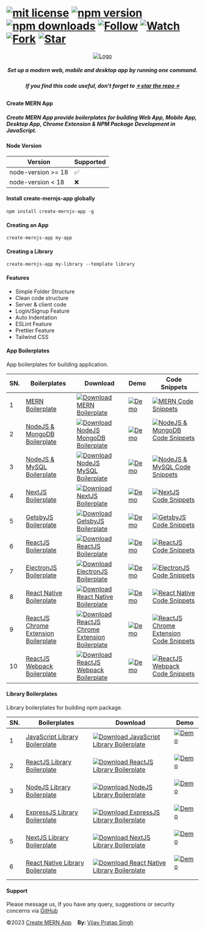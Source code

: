 # [![mit license](https://img.shields.io/github/license/mernjs/create-mern-app)](https://github.com/mernjs/create-mern-app/blob/master/LICENSE) [![npm version](https://img.shields.io/npm/v/create-mernjs-app)](https://www.npmjs.com/package/create-mernjs-app) [![npm downloads](https://img.shields.io/npm/dy/create-mernjs-app)](https://www.npmjs.com/package/create-mernjs-app) [![Follow](https://img.shields.io/github/followers/mernjs?style=social)](https://github.com/mernjs?tab=followers) [![Watch](https://img.shields.io/github/watchers/mernjs/create-mern-app?style=social)](https://github.com/mernjs/create-mern-app/watchers) [![Fork](https://img.shields.io/github/forks/mernjs/create-mern-app?style=social)](https://github.com/mernjs/create-mern-app/network/members) [![Star](https://img.shields.io/github/stars/mernjs/create-mern-app?style=social)](https://github.com/mernjs/create-mern-app/stargazers)

<p align="center">
  <a target="_blank" href="https://mernjs.github.io/create-mern-app" rel="noopener">
 <img src="https://mernjs.github.io/create-mern-app/assets/logo1.png" alt="Logo"></a>
</p>
<h5 align="center">Set up a modern web, mobile and desktop app by running one command.</h5>

<h5 align="center">
If you find this code useful, don't forget to <a target="_blank" href="https://github.com/mernjs/create-mern-app" rel="noopener">⭐ star the repo ⭐</a> 
</h5>

<h4>Create MERN App</h4>
<h5>Create MERN App provide boilerplates for building Web App, Mobile App, Desktop App, Chrome Extension & NPM Package Development in JavaScript.</h5>

<h4>Node Version </h4>

| Version | Supported          |
| ------- | ------------------ |
| node-version >= 18   | :white_check_mark: |
| node-version  < 18   | :x:  |

<h4>Install create-mernjs-app globally</h4>

```
npm install create-mernjs-app -g 
```

<h4>Creating an App</h4>

```
create-mernjs-app my-app
```

<h4>Creating a Library</h4>

```
create-mernjs-app my-library --template library
```

<h4>Features</h4>

- Simple Folder Structure
- Clean code structure
- Server & client code
- Login/Signup Feature
- Auto Indentation 
- ESLint Feature
- Prettier Feature
- Tailwind CSS 

<h4>App Boilerplates</h4>

App boilerplates for building application.

| SN. | Boilerplates | Download | Demo | Code Snippets |
| ------ | ------ | ------ | ------ | ------ |
| 1 | [MERN Boilerplate](https://github.com/mernjs/create-mern-app/tree/master/templates/app/mern-boilerplate) | [![Download MERN Boilerplate](https://custom-icon-badges.herokuapp.com/badge/-Download-blue?style=for-the-badge&logo=download&logoColor=white "Download MERN Boilerplate")](https://github.com/mernjs/create-mern-app/raw/master/templates/app/mern-boilerplate.zip) | [![Demo](https://custom-icon-badges.herokuapp.com/badge/-demo-red?style=for-the-badge&logo=link&logoColor=white "Click to view live demo")](https://create-mern-app.vercel.app) | [![MERN Code Snippets](https://custom-icon-badges.herokuapp.com/badge/-Code%20Snippets-blue?style=for-the-badge&logo=link&logoColor=white "MERN Code Snippets")](https://github.com/mernjs/create-mern-app/wiki/MERN-Code-snippets) |
| 2 | [NodeJS & MongoDB Boilerplate](https://github.com/mernjs/create-mern-app/tree/master/templates/app/nodejs-mongodb-boilerplate) | [![Download NodeJS MongoDB Boilerplate](https://custom-icon-badges.herokuapp.com/badge/-Download-blue?style=for-the-badge&logo=download&logoColor=white "Download NodeJS MongoDB Boilerplate")](https://github.com/mernjs/create-mern-app/raw/master/templates/app/nodejs-mongodb-boilerplate.zip) | [![Demo](https://custom-icon-badges.herokuapp.com/badge/-demo-red?style=for-the-badge&logo=link&logoColor=white "Click to view live demo")](https://create-mern-app-production.up.railway.app/api/v1) | [![NodeJS & MongoDB Code Snippets](https://custom-icon-badges.herokuapp.com/badge/-Code%20Snippets-blue?style=for-the-badge&logo=link&logoColor=white "NodeJS & MongoDB Code Snippets")](https://github.com/mernjs/create-mern-app/wiki/NodeJS-&-MongoDB-Code-snippets)  |
| 3 | [NodeJS & MySQL Boilerplate](https://github.com/mernjs/create-mern-app/tree/master/templates/app/nodejs-mysql-boilerplate) | [![Download NodeJS MySQL Boilerplate](https://custom-icon-badges.herokuapp.com/badge/-Download-blue?style=for-the-badge&logo=download&logoColor=white "Download NodeJS MySQL Boilerplate")](https://github.com/mernjs/create-mern-app/raw/master/templates/app/nodejs-mysql-boilerplate.zip) | [![Demo](https://custom-icon-badges.herokuapp.com/badge/-demo-red?style=for-the-badge&logo=link&logoColor=white "Click to view live demo")](https://create-mern-app-production.up.railway.app/api/v1) | [![NodeJS & MySQL Code Snippets](https://custom-icon-badges.herokuapp.com/badge/-Code%20Snippets-blue?style=for-the-badge&logo=link&logoColor=white "NodeJS & MySQL Code Snippets")](https://github.com/mernjs/create-mern-app/wiki/NodeJS-&-MySQL-Code-snippets) |
| 4 | [NextJS Boilerplate](https://github.com/mernjs/create-mern-app/tree/master/templates/app/nextjs-boilerplate) | [![Download NextJS Boilerplate](https://custom-icon-badges.herokuapp.com/badge/-Download-blue?style=for-the-badge&logo=download&logoColor=white "Download NextJS Boilerplate")](https://github.com/mernjs/create-mern-app/raw/master/templates/app/nextjs-boilerplate.zip) | [![Demo](https://custom-icon-badges.herokuapp.com/badge/-demo-red?style=for-the-badge&logo=link&logoColor=white "Click to view live demo")](https://create-mern-app.vercel.app) | [![NextJS Code Snippets](https://custom-icon-badges.herokuapp.com/badge/-Code%20Snippets-blue?style=for-the-badge&logo=link&logoColor=white "NextJS Code Snippets")](https://github.com/mernjs/create-mern-app/wiki/NextJS-Code-snippets) |
| 5 | [GetsbyJS Boilerplate](https://github.com/mernjs/create-mern-app/tree/master/templates/app/gatsbyjs-boilerplate) | [![Download GetsbyJS Boilerplate](https://custom-icon-badges.herokuapp.com/badge/-Download-blue?style=for-the-badge&logo=download&logoColor=white "Download GetsbyJS Boilerplate")](https://github.com/mernjs/create-mern-app/raw/master/templates/app/gatsbyjs-boilerplate.zip) | [![Demo](https://custom-icon-badges.herokuapp.com/badge/-demo-red?style=for-the-badge&logo=link&logoColor=white "Click to view live demo")](https://create-mern-app.vercel.app) | [![GetsbyJS Code Snippets](https://custom-icon-badges.herokuapp.com/badge/-Code%20Snippets-blue?style=for-the-badge&logo=link&logoColor=white "GetsbyJS Code Snippets")](https://github.com/mernjs/create-mern-app/wiki/GetsbyJS-Code-snippets) |
| 6 | [ReactJS Boilerplate](https://github.com/mernjs/create-mern-app/tree/master/templates/app/reactjs-boilerplate) | [![Download ReactJS Boilerplate](https://custom-icon-badges.herokuapp.com/badge/-Download-blue?style=for-the-badge&logo=download&logoColor=white "Download ReactJS Boilerplate")](https://github.com/mernjs/create-mern-app/raw/master/templates/app/reactjs-boilerplate.zip) | [![Demo](https://custom-icon-badges.herokuapp.com/badge/-demo-red?style=for-the-badge&logo=link&logoColor=white "Click to view live demo")](https://create-mern-app.vercel.app) | [![ReactJS Code Snippets](https://custom-icon-badges.herokuapp.com/badge/-Code%20Snippets-blue?style=for-the-badge&logo=link&logoColor=white "ReactJS Code Snippets")](https://github.com/mernjs/create-mern-app/wiki/ReactJS-Code-snippets) |
| 7 | [ElectronJS Boilerplate](https://github.com/mernjs/create-mern-app/tree/master/templates/app/electronjs-boilerplate) | [![Download ElectronJS Boilerplate](https://custom-icon-badges.herokuapp.com/badge/-Download-blue?style=for-the-badge&logo=download&logoColor=white "Download ElectronJS Boilerplate")](https://github.com/mernjs/create-mern-app/raw/master/templates/app/electronjs-boilerplate.zip) | [![Demo](https://custom-icon-badges.herokuapp.com/badge/-demo-red?style=for-the-badge&logo=link&logoColor=white "Click to view live demo")](https://create-mern-app.vercel.app) | [![ElectronJS Code Snippets](https://custom-icon-badges.herokuapp.com/badge/-Code%20Snippets-blue?style=for-the-badge&logo=link&logoColor=white "ElectronJS Code Snippets")](https://github.com/mernjs/create-mern-app/wiki/ElectronJS-Code-snippets) |
| 8 | [React Native Boilerplate](https://github.com/mernjs/create-mern-app/tree/master/templates/app/react-native-boilerplate) | [![Download React Native Boilerplate](https://custom-icon-badges.herokuapp.com/badge/-Download-blue?style=for-the-badge&logo=download&logoColor=white "Download React Native Boilerplate")](https://github.com/mernjs/create-mern-app/raw/master/templates/app/react-native-boilerplate.zip) | [![Demo](https://custom-icon-badges.herokuapp.com/badge/-demo-red?style=for-the-badge&logo=link&logoColor=white "Click to view live demo")](https://create-mern-app.vercel.app) | [![React Native Code Snippets](https://custom-icon-badges.herokuapp.com/badge/-Code%20Snippets-blue?style=for-the-badge&logo=link&logoColor=white "React Native Code Snippets")](https://github.com/mernjs/create-mern-app/wiki/React-Native-Code-snippets) |
| 9 | [ReactJS Chrome Extension Boilerplate](https://github.com/mernjs/create-mern-app/tree/master/templates/app/reactjs-chrome-extension-boilerplate) | [![Download ReactJS Chrome Extension Boilerplate](https://custom-icon-badges.herokuapp.com/badge/-Download-blue?style=for-the-badge&logo=download&logoColor=white "Download ReactJS Chrome Extension Boilerplate")](https://github.com/mernjs/create-mern-app/raw/master/templates/app/reactjs-chrome-extension-boilerplate.zip) | [![Demo](https://custom-icon-badges.herokuapp.com/badge/-demo-red?style=for-the-badge&logo=link&logoColor=white "Click to view live demo")](https://create-mern-app.vercel.app) | [![ReactJS Chrome Extension Code Snippets](https://custom-icon-badges.herokuapp.com/badge/-Code%20Snippets-blue?style=for-the-badge&logo=link&logoColor=white "ReactJS Chrome Extension Code Snippets")](https://github.com/mernjs/create-mern-app/wiki/ReactJS-Chrome-Extension-Code-snippets) |
| 10 | [ReactJS Webpack Boilerplate](https://github.com/mernjs/create-mern-app/tree/master/templates/app/reactjs-webpack-boilerplate) | [![Download ReactJS Webpack Boilerplate](https://custom-icon-badges.herokuapp.com/badge/-Download-blue?style=for-the-badge&logo=download&logoColor=white "Download ReactJS Webpack Boilerplate")](https://github.com/mernjs/create-mern-app/raw/master/templates/app/reactjs-webpack-boilerplate.zip) | [![Demo](https://custom-icon-badges.herokuapp.com/badge/-demo-red?style=for-the-badge&logo=link&logoColor=white "Click to view live demo")](https://create-mern-app.vercel.app) | [![ReactJS Webpack Code Snippets](https://custom-icon-badges.herokuapp.com/badge/-Code%20Snippets-blue?style=for-the-badge&logo=link&logoColor=white "ReactJS Webpack Code Snippets")](https://github.com/mernjs/create-mern-app/wiki/ReactJS-Webpack-Code-snippets) |

<h4>Library Boilerplates</h4>

Library boilerplates for building npm package.

| SN. | Boilerplates | Download | Demo |
| ------ | ------ | ------ | ------ |
| 1 | [JavaScript Library Boilerplate](https://github.com/mernjs/create-mern-app/tree/master/templates/library/javascript-library-boilerplate) | [![Download JavaScript Library Boilerplate](https://custom-icon-badges.herokuapp.com/badge/-Download-blue?style=for-the-badge&logo=download&logoColor=white "Download JavaScript Library Boilerplate")](https://github.com/mernjs/create-mern-app/raw/master/templates/library/javascript-library-boilerplate.zip) | [![Demo](https://custom-icon-badges.herokuapp.com/badge/-demo-red?style=for-the-badge&logo=link&logoColor=white "Click to view live demo")](https://create-mern-app.vercel.app)  |
| 2 | [ReactJS Library Boilerplate](https://github.com/mernjs/create-mern-app/tree/master/templates/library/reactjs-library-boilerplate) | [![Download ReactJS Library Boilerplate](https://custom-icon-badges.herokuapp.com/badge/-Download-blue?style=for-the-badge&logo=download&logoColor=white "Download ReactJS Library Boilerplate")](https://github.com/mernjs/create-mern-app/raw/master/templates/library/reactjs-library-boilerplate.zip) | [![Demo](https://custom-icon-badges.herokuapp.com/badge/-demo-red?style=for-the-badge&logo=link&logoColor=white "Click to view live demo")](https://create-mern-app.vercel.app)  |
| 3 | [NodeJS Library Boilerplate](https://github.com/mernjs/create-mern-app/tree/master/templates/library/nodejs-library-boilerplate) | [![Download NodeJS Library Boilerplate](https://custom-icon-badges.herokuapp.com/badge/-Download-blue?style=for-the-badge&logo=download&logoColor=white "Download NodeJS Library Boilerplate")](https://github.com/mernjs/create-mern-app/raw/master/templates/library/nodejs-library-boilerplate.zip) | [![Demo](https://custom-icon-badges.herokuapp.com/badge/-demo-red?style=for-the-badge&logo=link&logoColor=white "Click to view live demo")](https://create-mern-app.vercel.app)  |
| 4 | [ExpressJS Library Boilerplate](https://github.com/mernjs/create-mern-app/tree/master/templates/library/expressjs-library-boilerplate) | [![Download ExpressJS Library Boilerplate](https://custom-icon-badges.herokuapp.com/badge/-Download-blue?style=for-the-badge&logo=download&logoColor=white "Download ExpressJS Library Boilerplate")](https://github.com/mernjs/create-mern-app/raw/master/templates/library/expressjs-library-boilerplate.zip) | [![Demo](https://custom-icon-badges.herokuapp.com/badge/-demo-red?style=for-the-badge&logo=link&logoColor=white "Click to view live demo")](https://create-mern-app.vercel.app)  |
| 5 | [NextJS Library Boilerplate](https://github.com/mernjs/create-mern-app/tree/master/templates/library/nextjs-library-boilerplate) | [![Download NextJS Library Boilerplate](https://custom-icon-badges.herokuapp.com/badge/-Download-blue?style=for-the-badge&logo=download&logoColor=white "Download NextJS Library Boilerplate")](https://github.com/mernjs/create-mern-app/raw/master/templates/library/nextjs-library-boilerplate.zip) | [![Demo](https://custom-icon-badges.herokuapp.com/badge/-demo-red?style=for-the-badge&logo=link&logoColor=white "Click to view live demo")](https://create-mern-app.vercel.app)  |
| 6 | [React Native Library Boilerplate](https://github.com/mernjs/create-mern-app/tree/master/templates/library/react-native-library-boilerplate) | [![Download React Native Library Boilerplate](https://custom-icon-badges.herokuapp.com/badge/-Download-blue?style=for-the-badge&logo=download&logoColor=white "Download React Native Library Boilerplate")](https://github.com/mernjs/create-mern-app/raw/master/templates/library/react-native-library-boilerplate.zip) | [![Demo](https://custom-icon-badges.herokuapp.com/badge/-demo-red?style=for-the-badge&logo=link&logoColor=white "Click to view live demo")](https://create-mern-app.vercel.app)  |

<h4>Support</h4>

Please message us, If you have any query, suggestions or security concerns via [GitHub](https://github.com/mernjs/create-mern-app/discussions)

<p style="margin-left: '30px', margin-right: '30px'"><span style="text-align: 'left'">©2023 <a href="https://github.com/mernjs/create-mern-app/blob/master/LICENSE" target="_blank"> Create MERN App</a></span>&nbsp;&nbsp;&nbsp;&nbsp;<span style="float: 'right'"><b>By: </b> <a href="https://vijay-pratap-singh.netlify.app" target="_blank"> Vijay Pratap Singh</a></span></p>
